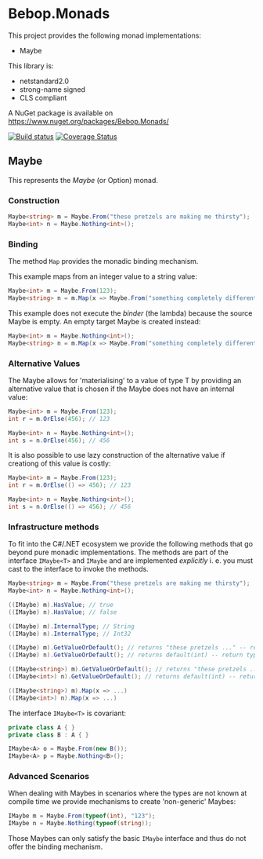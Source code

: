 # Bebop.Monads

This project provides the following monad implementations:
* Maybe

This library is:
* netstandard2.0
* strong-name signed
* CLS compliant

A NuGet package is available on https://www.nuget.org/packages/Bebop.Monads/

[![Build status](https://ci.appveyor.com/api/projects/status/5ygm0nc2uggl5adq/branch/master?svg=true)](https://ci.appveyor.com/project/cptjazz/bebop-monads/branch/master) [![Coverage Status](https://coveralls.io/repos/github/cptjazz/Bebop.Monads/badge.svg?branch=master)](https://coveralls.io/github/cptjazz/Bebop.Monads?branch=master)

## Maybe

This represents the _Maybe_ (or Option) monad.

### Construction

```C#
Maybe<string> m = Maybe.From("these pretzels are making me thirsty");
Maybe<int> n = Maybe.Nothing<int>(); 
```

### Binding
The method `Map` provides the monadic binding mechanism.

This example maps from an integer value to a string value:

```C#
Maybe<int> m = Maybe.From(123);
Maybe<string> n = m.Map(x => Maybe.From("something completely different")); // n represents the string
```

This example does not execute the _binder_ (the lambda) because the source Maybe is empty. An empty target Maybe is created instead:

```C#
Maybe<int> m = Maybe.Nothing<int>();
Maybe<string> n = m.Map(x => Maybe.From("something completely different")); // n is Nothing
```

### Alternative Values
The Maybe allows for 'materialising' to a value of type T by providing an alternative value that is chosen if the Maybe does not have an internal value:

```C#
Maybe<int> m = Maybe.From(123);
int r = m.OrElse(456); // 123

Maybe<int> n = Maybe.Nothing<int>();
int s = n.OrElse(456); // 456
```

It is also possible to use lazy construction of the alternative value if creationg of this value is costly:
```C#
Maybe<int> m = Maybe.From(123);
int r = m.OrElse(() => 456); // 123

Maybe<int> n = Maybe.Nothing<int>();
int s = n.OrElse(() => 456); // 456
```

### Infrastructure methods
To fit into the C#/.NET ecosystem we provide the following methods that go beyond pure monadic implementations. 
The methods are part of the interface `IMaybe<T>` and `IMaybe` and are implemented _explicitly_ i. e. you must cast to the interface to invoke the methods.

```C#
Maybe<string> m = Maybe.From("these pretzels are making me thirsty");
Maybe<int> n = Maybe.Nothing<int>(); 

((IMaybe) m).HasValue; // true
((IMaybe) n).HasValue; // false

((IMaybe) m).InternalType; // String
((IMaybe) n).InternalType; // Int32

((IMaybe) m).GetValueOrDefault(); // returns "these pretzels ..." -- return type is Object
((IMaybe) n).GetValueOrDefault(); // returns default(int) -- return type is Object

((IMaybe<string>) m).GetValueOrDefault(); // returns "these pretzels ..." -- return type is T
((IMaybe<int>) n).GetValueOrDefault(); // returns default(int) -- return type is T

((IMaybe<string>) m).Map(x => ...)
((IMaybe<int>) n).Map(x => ...)
```

The interface `IMaybe<T>` is covariant:

```C#
private class A { }
private class B : A { }

IMaybe<A> o = Maybe.From(new B());
IMaybe<A> p = Maybe.Nothing<B>();
```

### Advanced Scenarios
When dealing with Maybes in scenarios where the types are not known at compile time we provide mechanisms to create 'non-generic' Maybes:

```C#
IMaybe m = Maybe.From(typeof(int), "123");
IMaybe n = Maybe.Nothing(typeof(string));
```
Those Maybes can only satisfy the basic `IMaybe` interface and thus do not offer the binding mechanism.
